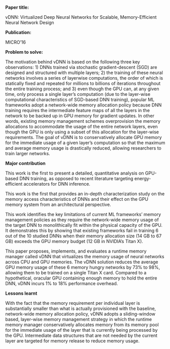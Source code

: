**Paper title:**

vDNN: Virtualized Deep Neural Networks for Scalable, Memory-Efficient Neural
Network Design

**Publication:**

MICRO’16

**Problem to solve:**

The motivation behind vDNN is based on the following three key observations: 1)
DNNs trained via stochastic gradient-descent (SGD) are designed and structured
with multiple layers; 2) the training of these neural networks involves a series
of layerwise computations, the order of which is statically fixed and repeated
for millions to billions of iterations throughout the entire training process;
and 3) even though the GPU can, at any given time, only process a single layer’s
computation (due to the layer-wise computational characteristics of SGD-based
DNN training), popular ML frameworks adopt a network-wide memory allocation
policy because DNN training requires the intermediate feature maps of all the
layers in the network to be backed up in GPU memory for gradient updates. In
other words, existing memory management schemes overprovision the memory
allocations to accommodate the usage of the entire network layers, even though
the GPU is only using a subset of this allocation for the layer-wise
requirements. The goal of vDNN is to conservatively allocate GPU memory for the
immediate usage of a given layer’s computation so that the maximum and average
memory usage is drastically reduced, allowing researchers to train larger
networks.

**Major contribution**

This work is the first to present a detailed, quantitative analysis on GPU-based
DNN training, as opposed to recent literature targeting energy-efficient
accelerators for DNN inference.

This work is the first that provides an in-depth characterization study on the
memory access characteristics of DNNs and their effect on the GPU memory system
from an architectural perspective.

This work identifies the key limitations of current ML frameworks’ memory
management policies as they require the network-wide memory usage of the target
DNN to monolithically fit within the physical capacity of the GPU. It
demonstrates this by showing that existing frameworks fail in training 6 out of
the 10 studied DNNs when their memory allocation size (14 GB to 67 GB) exceeds
the GPU memory budget (12 GB in NVIDIA’s Titan X).

This paper proposes, implements, and evaluates a runtime memory manager called
vDNN that virtualizes the memory usage of neural networks across CPU and GPU
memories. The vDNN solution reduces the average GPU memory usage of these 6
memory hungry networks by 73% to 98%, allowing them to be trained on a single
Titan X card. Compared to a hypothetical, oracular GPU containing enough memory
to hold the entire DNN, vDNN incurs 1% to 18% performance overhead.

**Lessons learnt**

With the fact that the memory requirement per individual layer is substantially
smaller than what is actually provisioned with the baseline, network-wide memory
allocation policy, vDNN adopts a sliding-window based, layer-wise memory
management strategy in which the runtime memory manager conservatively allocates
memory from its memory pool for the immediate usage of the layer that is
currently being processed by the GPU. Intermediate data structures that are not
needed by the current layer are targeted for memory release to reduce memory
usage.
